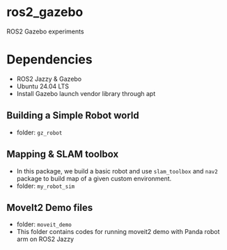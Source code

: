 # ros2_gazebo
ROS2 Gazebo experiments

# Dependencies
- ROS2 Jazzy & Gazebo
- Ubuntu 24.04 LTS
- Install Gazebo launch vendor library through apt

## Building a Simple Robot world

- folder: `gz_robot`

## Mapping & SLAM toolbox
- In this package, we build a basic robot and use `slam_toolbox` and `nav2` package to build map of
a given custom environment. 
- folder: `my_robot_sim`

## MoveIt2 Demo files
- folder: `moveit_demo`
- This folder contains codes for running moveit2 demo with Panda robot arm on ROS2 Jazzy


